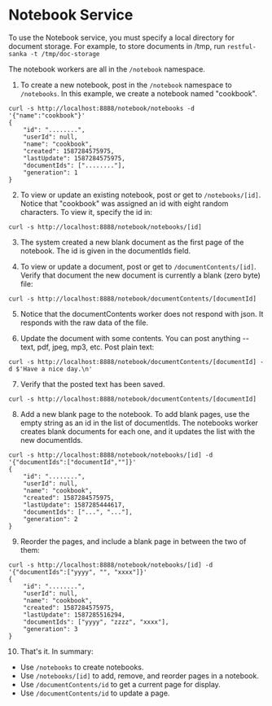 Notebook Service
================

To use the Notebook service, you must specify a local directory for
document storage. For example, to store documents in /tmp, run
`restful-sanka -t /tmp/doc-storage`

The notebook workers are all in the `/notebook` namespace.

1. To create a new notebook, post in the `/notebook` namespace to
`/notebooks`. In this example, we create a notebook named "cookbook".
```
curl -s http://localhost:8888/notebook/notebooks -d '{"name":"cookbook"}'
{
    "id": "........",
    "userId": null,
    "name": "cookbook",
    "created": 1587284575975,
    "lastUpdate": 1587284575975,
    "documentIds": ["........"],
    "generation": 1
}
```
2.  To view or update an existing notebook, post or get to
`/notebooks/[id]`.  Notice that "cookbook" was assigned an id with
eight random characters. To view it, specify the id in:
```
curl -s http://localhost:8888/notebook/notebooks/[id]
```
3. The system created a new blank document as the first page of the
notebook. The id is given in the documentIds field.

4. To view or update a document, post or get to `/documentContents/[id]`.
Verify that document the new document is currently a blank (zero byte) file:
```
curl -s http://localhost:8888/notebook/documentContents/[documentId]
```
5. Notice that the documentContents worker does not respond with json.
It responds with the raw data of the file.

6. Update the document with some contents. You can post anything -- text,
pdf, jpeg, mp3, etc. Post plain text:
```
curl -s http://localhost:8888/notebook/documentContents/[documentId] -d $'Have a nice day.\n'
```
7. Verify that the posted text has been saved.
```
curl -s http://localhost:8888/notebook/documentContents/[documentId]
```
8. Add a new blank page to the notebook. To add blank pages, use the empty
string as an id in the list of documentIds. The notebooks worker creates blank
documents for each one, and it updates the list with the new documentIds.
```
curl -s http://localhost:8888/notebook/notebooks/[id] -d '{"documentIds":["documentId",""]}'
{
    "id": "........",
    "userId": null,
    "name": "cookbook",
    "created": 1587284575975,
    "lastUpdate": 1587285444617,
    "documentIds": ["...", "..."],
    "generation": 2
}
```
9. Reorder the pages, and include a blank page in between the two of them:
```
curl -s http://localhost:8888/notebook/notebooks/[id] -d '{"documentIds":["yyyy", "", "xxxx"]}'
{
    "id": "........",
    "userId": null,
    "name": "cookbook",
    "created": 1587284575975,
    "lastUpdate": 1587285516294,
    "documentIds": ["yyyy", "zzzz", "xxxx"],
    "generation": 3
}
```
10. That's it. In summary:

* Use `/notebooks` to create notebooks.
* Use `/notebooks/[id]` to add, remove, and reorder pages in a notebook.
* Use `/documentContents/id` to get a current page for display.
* Use `/documentContents/id` to update a page.
